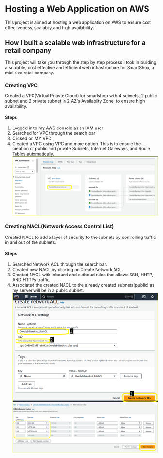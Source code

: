 # Hosting a Web Application on AWS
 This project is aimed at hosting a web application on AWS to ensure cost effectiveness, scalabily and high availability.
## How I built a scalable web infrastructure for a retail company
This project will take you through the step by step process I took in building a scalable, cost effective and efficient web infrastructure for SmartShop, a mid-size retail company.
### Creating VPC
Created a VPC(Virtual Priavte Cloud) for smartshop with 4 subnets, 2 public subnet and 2 private subnet in 2 AZ's(Availabilty Zone) to ensure high availability.
#### Steps
1. Logged in to my AWS console as an IAM user
2. Searched for VPC through the search bar
3. Clicked on MY VPC
4. Created a VPC using VPC and more option.
This is to ensure the creation of public and private Subnets, Internet Gateways, and Route Tables automatically.
![Image of VPC Created](/Created%20VPC.png)
### Creating NACL(Network Access Control List)
Created NACL to add a layer of security to the subnets by controlling traffic in and out of the subnets.
#### Steps
1. Searched Network ACL through the search bar.
2. Created new NACL by clicking on Create Network ACL.
3. Created NACL with inbound and outboud rules that allows SSH, HHTP, AND HTTPs traffic.
4. Associated the  created NACL to the already created subnets(public) as my server will be in a public subnet. 
![image of created NACL](/New%20NACL.png)
![image of inbound rule to allow SSH and others](/NACL%20Inbound%20edited.png)
